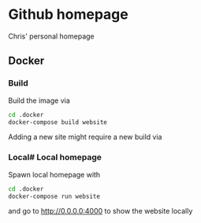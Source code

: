 # Github homepage

Chris' personal homepage

## Docker

### Build

Build the image via

```sh
cd .docker
docker-compose build website
```

Adding a new site might require a new build via 

### Local# Local homepage

Spawn local homepage with

```sh
cd .docker
docker-compose run website
```

and go to http://0.0.0.0:4000 to show the website locally

